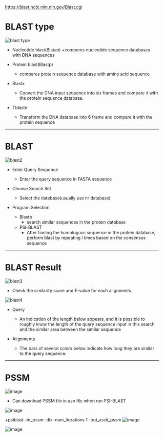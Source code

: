 https://blast.ncbi.nlm.nih.gov/Blast.cgi




# BLAST type

![blast type](https://user-images.githubusercontent.com/80435292/155930873-8042f9c6-e2ac-4014-8d68-c393e6c04942.png)

+ Nucleotide blast(Blstan)
  +compares nucleotide sequence databases with DNA sequences 
  
+ Protein blast(Blastp)
  + compares protein sequence database with amino acid sequence
  
+ Blastx
  + Convert the DNA input sequence into six frames and compare it with the protein sequence database.
  
+ Tblastn
  + Transform the DNA database into 6 frame and compare it with the protein sequence


------------------------
# BLAST

![blast2](https://user-images.githubusercontent.com/80435292/155930875-161351fe-d712-430c-80ee-1633de74b7a6.png)

+ Enter Query Sequence
  + Enter the query sequence in FASTA sequence

+ Choose Search Set
  + Select the database(usually use nr database)

+ Program Selection
  + Blastp
    + search similar sequences in the protein database
  + PSI-BLAST 
    + After finding the homologous sequence in the protein database, perform blast by repeating 𝑖 times based on the consensus sequence




----------------------------------

# BLAST Result


![blast3](https://user-images.githubusercontent.com/80435292/155930879-05dc116d-579c-418a-b278-d4c086bd30d1.png)

+ Check the similarity score and E-value for each alignments


![blast4](https://user-images.githubusercontent.com/80435292/155930880-4c9d5470-589e-4b45-89a6-07c470389950.png)


+ Query
  + An indication of the length below appears, and it is possible to roughly know the length of the query sequence input in this search and the similar area between the similar sequence

+ Alignments
  + The bars of several colors below indicate how long they are similar to the query sequence.


-------------------------------

# PSSM

![image](https://user-images.githubusercontent.com/80435292/156295511-a41bed37-cf89-450a-acf3-a4766d7d2ee3.png)

+ Can download PSSM file in asn file when run PSI-BLAST

![image](https://user-images.githubusercontent.com/80435292/156295545-407f68d6-6f54-47db-8946-4ee20010f930.png)

+psiblast –in_pssm <path to your checkpoint.asn> -db <any db> -num_iterations 1 -out_ascii_pssm <output file name>
![image](https://user-images.githubusercontent.com/80435292/156295556-eccbfcf8-9e62-452f-a3a2-bba8000b7e8b.png)


![image](https://user-images.githubusercontent.com/80435292/156295562-7b46ce68-19c4-4d5a-9fa9-58cca486cd3d.png)

